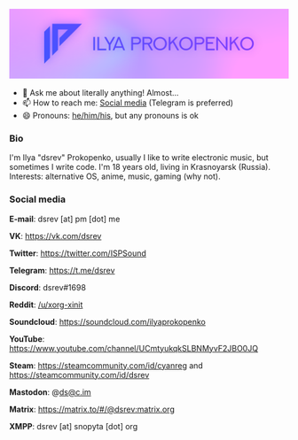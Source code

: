 ![My very own logo!](logo.png)

- 💬 Ask me about literally anything! Almost...
- 📫 How to reach me: [Social media](#social-media) (Telegram is preferred)
- 😄 Pronouns: [he/him/his](https://pronoun.is/he), but any pronouns is ok

### Bio

I'm Ilya "dsrev" Prokopenko, usually I like to write electronic music, but sometimes I write code. I'm 18 years old, living in Krasnoyarsk (Russia). Interests: alternative OS, anime, music, gaming (why not).

### Social media

**E-mail**: dsrev [at] pm [dot] me

**VK**: https://vk.com/dsrev

**Twitter**: https://twitter.com/ISPSound

**Telegram**: https://t.me/dsrev

**Discord**: dsrev#1698

**Reddit**: [/u/xorg-xinit](https://reddit.com/u/xorg-xinit/)

**Soundcloud**: https://soundcloud.com/ilyaprokopenko

**YouTube**: https://www.youtube.com/channel/UCmtyukqkSLBNMyvF2JBO0JQ

**Steam**: https://steamcommunity.com/id/cyanreg and https://steamcommunity.com/id/dsrev

**Mastodon**: @ds@c.im

**Matrix**: https://matrix.to/#/@dsrev:matrix.org

**XMPP**: dsrev [at] snopyta [dot] org

<!--
dsrev: I'll use them later

- ⚡ Fun fact: ...
- 🔭 I’m currently working on ...
- 🌱 I’m currently learning ...
- 🤔 I’m looking for help with ...
- 👯 I’m looking to collaborate on ...
-->
